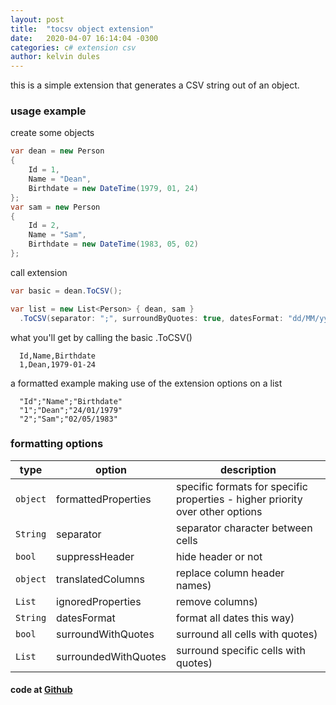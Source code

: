 ```yaml
---
layout: post
title:  "tocsv object extension"
date:   2020-04-07 16:14:04 -0300
categories: c# extension csv
author: kelvin dules
---
```


this is a simple extension that generates a CSV string out of an object.

### usage example

create some objects
```c#
var dean = new Person 
{ 
    Id = 1, 
    Name = "Dean", 
    Birthdate = new DateTime(1979, 01, 24) 
};
var sam = new Person 
{ 
    Id = 2, 
    Name = "Sam", 
    Birthdate = new DateTime(1983, 05, 02) 
};
```
call extension
```c#
var basic = dean.ToCSV();

var list = new List<Person> { dean, sam }
  .ToCSV(separator: ";", surroundByQuotes: true, datesFormat: "dd/MM/yyyy");
```
what you'll get by calling the basic .ToCSV()
```
  Id,Name,Birthdate
  1,Dean,1979-01-24
```
a formatted example making use of the extension options on a list
```  
  "Id";"Name";"Birthdate"
  "1";"Dean";"24/01/1979"
  "2";"Sam";"02/05/1983"
```

### formatting options
type      | option               | description                                                                 
--------- | -------------------- | -----------------------------------------------------------------------------
`object`  | formattedProperties  | specific formats for specific properties - higher priority over other options
`String`  | separator            | separator character between cells
`bool`    | suppressHeader       | hide header or not
`object`  | translatedColumns    | replace column header names)
`List`    | ignoredProperties    | remove columns)
`String`  | datesFormat          | format all dates this way)
`bool`    | surroundWithQuotes   | surround all cells with quotes)
`List`    | surroundedWithQuotes | surround specific cells with quotes)

#### code at [Github](https://github.com/kelvindules/tocsv.git)